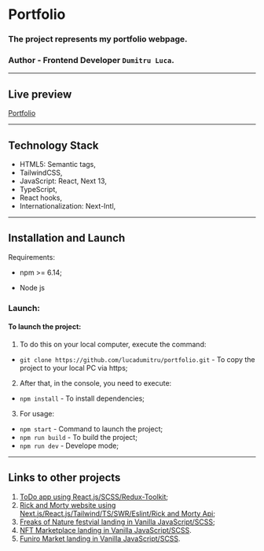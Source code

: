 # Portfolio

### The project represents my portfolio webpage.

### **Author** - Frontend Developer `Dumitru Luca`.

---

## Live preview

[Portfolio](https://lucadevelop.com)

---

## Technology Stack

-  HTML5: Semantic tags,
-  TailwindCSS,
-  JavaScript: React, Next 13,
-  TypeScript,
-  React hooks,
-  Internationalization: Next-Intl,

---

## Installation and Launch

Requirements:

-  npm >= 6.14;

-  Node js

### Launch:

#### To launch the project:

1. To do this on your local computer, execute the command:

-  `git clone https://github.com/lucadumitru/portfolio.git` - To copy the project to your local PC via https;

2. After that, in the console, you need to execute:

-  `npm install` - To install dependencies;

3. For usage:

-  `npm start` - Command to launch the project;
-  `npm run build` - To build the project;
-  `npm run dev` - Develope mode;

---

## Links to other projects

1. [ToDo app using React.js/SCSS/Redux-Toolkit](https://github.com/lucadumitru/todo.git);
2. [Rick and Morty website using Next.js/React.js/Tailwind/TS/SWR/Eslint/Rick and Morty Api](https://github.com/lucadumitru/rickandmorty.git);
3. [Freaks of Nature festvial landing in Vanilla JavaScript/SCSS](https://github.com/lucadumitru/freaksofnature.git);
4. [NFT Marketplace landing in Vanilla JavaScript/SCSS](https://github.com/lucadumitru/nft-marketplace.git).
5. [Funiro Market landing in Vanilla JavaScript/SCSS](https://github.com/lucadumitru/funiro.git).
